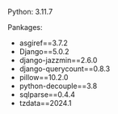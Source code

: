 Python: 3.11.7

Pankages:
- asgiref==3.7.2
- Django==5.0.2
- django-jazzmin==2.6.0
- django-querycount==0.8.3
- pillow==10.2.0
- python-decouple==3.8
- sqlparse==0.4.4
- tzdata==2024.1

